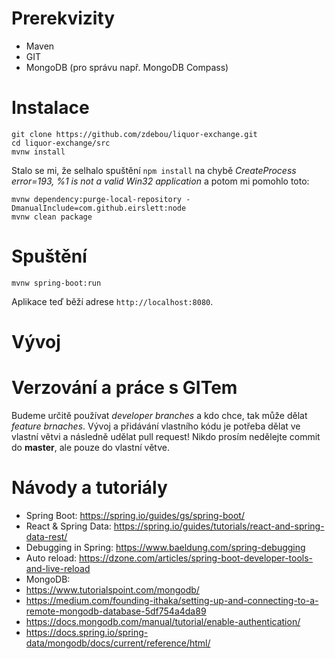 # Prerekvizity

- Maven
- GIT
- MongoDB (pro správu např. MongoDB Compass)

# Instalace

```
git clone https://github.com/zdebou/liquor-exchange.git
cd liquor-exchange/src
mvnw install
```

Stalo se mi, že selhalo spuštění `npm install` na chybě *CreateProcess error=193, %1 is not a valid Win32 application* a potom mi pomohlo toto:
```
mvnw dependency:purge-local-repository -DmanualInclude=com.github.eirslett:node
mvnw clean package
```

# Spuštění

```
mvnw spring-boot:run
```

Aplikace teď běží adrese `http://localhost:8080`.

# Vývoj

# Verzování a práce s GITem

Budeme určitě používat *developer branches* a kdo chce, tak může dělat *feature brnaches*. Vývoj a přidávání vlastního kódu je potřeba dělat ve vlastní větvi a následně udělat pull request! Nikdo prosím nedělejte commit do **master**, ale pouze do vlastní větve.

# Návody a tutoriály

- Spring Boot: https://spring.io/guides/gs/spring-boot/
- React & Spring Data: https://spring.io/guides/tutorials/react-and-spring-data-rest/
- Debugging in Spring: https://www.baeldung.com/spring-debugging
- Auto reload: https://dzone.com/articles/spring-boot-developer-tools-and-live-reload
- MongoDB:
 - https://www.tutorialspoint.com/mongodb/
 - https://medium.com/founding-ithaka/setting-up-and-connecting-to-a-remote-mongodb-database-5df754a4da89
 - https://docs.mongodb.com/manual/tutorial/enable-authentication/
 - https://docs.spring.io/spring-data/mongodb/docs/current/reference/html/

